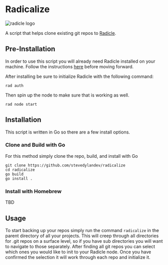 # Radicalize

<div style={{
  margin-x: "auto",
  width: "100%"
}}>
<img style={{width: "300px"}} src="https://dweb.mypinata.cloud/ipfs/QmdoHJ7VUuiihGdueJzNfu9yEVoSCoasAp19tZ2UcY2RkJ" alt="radicle logo" />
</div>

A script that helps clone existing git repos to [Radicle](https://radicle.xyz).

## Pre-Installation

In order to use this script you will already need Radicle installed on your machine. Follow the instructions [here](https://radicle.xyz/#get-started) before moving forward.

After installing be sure to initialize Radicle with the following command:

```
rad auth
```

Then spin up the node to make sure that is working as well.

```
rad node start
```

## Installation

This script is written in Go so there are a few install options.

### Clone and Build with Go
For this method simply clone the repo, build, and install with Go
```
git clone https://github.com/stevedylandev/radicalize
cd radicalize
go build
go install .
```

### Install with Homebrew

TBD

## Usage

To start backing up your repos simply run the command `radicalize` in the parent directory of all your projects. This will creep through all directories for .git repos on a surface level, so if you have sub directories you will want to navigate to those separately. After finding all git repos you can select which ones you would like to init to your Radicle node. Once you have confirmed the selection it will work through each repo and initialize it.

